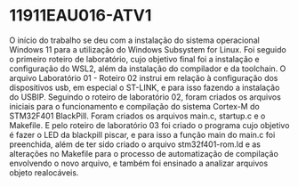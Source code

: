 # 11911EAU016-ATV1

O início do trabalho se deu com a instalação do sistema operacional Windows 11 para a utilização do Windows Subsystem for Linux. Foi seguido o primeiro roteiro de laboratório, cujo objetivo final foi a instalação e configuração do WSL2, além da instalação do compilador e da toolchain. O arquivo Laboratório 01 - Roteiro 02 instrui em relação à configuração dos dispositivos usb, em especial o ST-LINK, e para isso fazendo a instalação do USBIP. Seguindo o roteiro de laboratório 02, foram criados os arquivos iniciais para o funcionamento e compilação do sistema Cortex-M do STM32F401 BlackPill. Foram criados os arquivos main.c, startup.c e o Makefile. E pelo roteiro de laboratório 03 foi criado o programa cujo objetivo é fazer o LED da blackpill piscar, e para isso a função main do main.c foi preenchida, além de ter sido criado o arquivo stm32f401-rom.ld e as alterações no Makefile para o processo de automatização de compilação envolvendo o novo arquivo, e também foi ensinado a analizar arquivos objeto realocáveis.